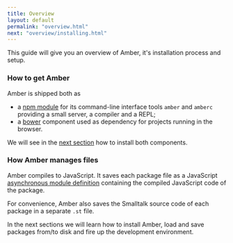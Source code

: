 ```yaml
---
title: Overview
layout: default
permalink: "overview.html"
next: "overview/installing.html"
---
```


This guide will give you an overview of Amber, it's installation
process and setup.

### How to get Amber

Amber is shipped both as

- a [npm module](https://npmjs.org/package/amber) for its command-line
  interface tools `amber` and `amberc` providing a small server, a compiler and a REPL;
- a [bower](http://bower.io) component used as dependency for projects
  running in the browser.

We will see in the [next section](overview/installing.html) how
to install both components.

### How Amber manages files

Amber compiles to JavaScript. It saves each package file as
a JavaScript [asynchronous module definition](https://github.com/amdjs/amdjs-api/wiki/AMD)
containing the compiled JavaScript code of the package.

For convenience, Amber also saves the Smalltalk source code
of each package in a separate `.st` file.

In the next sections we will learn how to install Amber, load and save
packages from/to disk and fire up the development environment.
